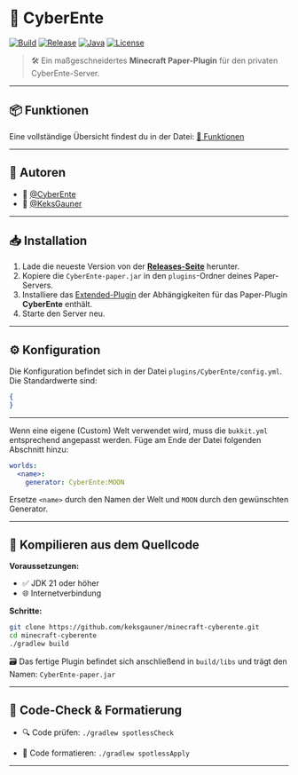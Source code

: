 # 🦆 CyberEnte

[![Build](https://img.shields.io/github/actions/workflow/status/keksgauner/minecraft-cyberente/ci.yml?branch=master&label=Build&style=for-the-badge)](https://github.com/keksgauner/minecraft-cyberente/actions)
[![Release](https://img.shields.io/github/v/release/keksgauner/minecraft-cyberente?label=Release&style=for-the-badge)](https://github.com/keksgauner/minecraft-cyberente/releases)
[![Java](https://img.shields.io/badge/Java-21+-orange?style=for-the-badge&logo=openjdk)](https://jdk.java.net/21/)
[![License](https://img.shields.io/github/license/keksgauner/minecraft-cyberente?style=for-the-badge)](https://github.com/keksgauner/minecraft-cyberente/blob/main/LICENSE)

> 🛠️ Ein maßgeschneidertes **Minecraft Paper-Plugin** für den privaten CyberEnte-Server.

---

## 📦 Funktionen

Eine vollständige Übersicht findest du in der Datei: [📄 Funktionen](TODO.md)

---

## 👥 Autoren

- 🐤 [@CyberEnte](https://www.github.com/cyberente)
- 🍪 [@KeksGauner](https://www.github.com/keksgauner)

---

## 📥 Installation

1. Lade die neueste Version von der [**Releases-Seite**](https://github.com/keksgauner/minecraft-cyberente/releases) herunter.
2. Kopiere die `CyberEnte-paper.jar` in den `plugins`-Ordner deines Paper-Servers.
3. Installiere das  [Extended-Plugin](https://github.com/keksgauner/minecraft-cyberente-extended) der Abhängigkeiten für das Paper-Plugin **CyberEnte** enthält.
4. Starte den Server neu.

---

## ⚙️ Konfiguration
Die Konfiguration befindet sich in der Datei `plugins/CyberEnte/config.yml`.
Die Standardwerte sind:

```json
{
}
```

---

Wenn eine eigene (Custom) Welt verwendet wird, muss die `bukkit.yml` entsprechend angepasst werden.
Füge am Ende der Datei folgenden Abschnitt hinzu:

```yaml
worlds:
  <name>:
    generator: CyberEnte:MOON
```

Ersetze `<name>` durch den Namen der Welt und `MOON` durch den gewünschten Generator.

---

## 🧪 Kompilieren aus dem Quellcode

**Voraussetzungen:**

- ✅ JDK 21 oder höher
- 🌐 Internetverbindung

**Schritte:**

```bash
git clone https://github.com/keksgauner/minecraft-cyberente.git
cd minecraft-cyberente
./gradlew build
```

🗃️ Das fertige Plugin befindet sich anschließend in `build/libs` und trägt den Namen:
`CyberEnte-paper.jar`

---

## 🧹 Code-Check & Formatierung

- 🔍 Code prüfen:
  `./gradlew spotlessCheck`

- 🎨 Code formatieren:
  `./gradlew spotlessApply`

---
